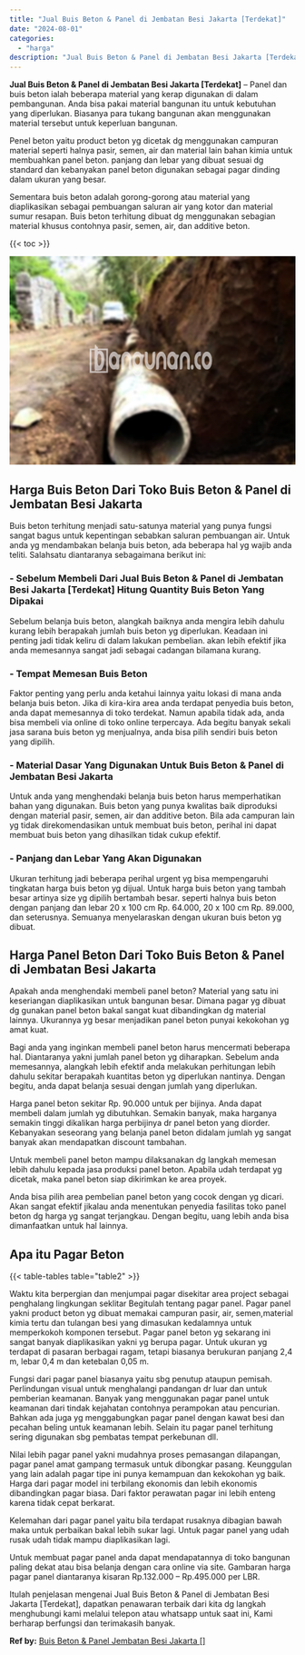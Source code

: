```yaml
---
title: "Jual Buis Beton & Panel di Jembatan Besi Jakarta [Terdekat]"
date: "2024-08-01"
categories: 
  - "harga"
description: "Jual Buis Beton & Panel di Jembatan Besi Jakarta [Terdekat]. Itulah penjelasan mengenai Jual Buis Beton & Panel di Jembatan Besi Jakarta [Terdekat], dapatk..."
---
```


**Jual Buis Beton & Panel di Jembatan Besi Jakarta \[Terdekat\]** – Panel dan buis beton ialah beberapa material yang kerap digunakan di dalam pembangunan. Anda bisa pakai material bangunan itu untuk kebutuhan yang diperlukan. Biasanya para tukang bangunan akan menggunakan material tersebut untuk keperluan bangunan.

Penel beton yaitu product beton yg dicetak dg menggunakan campuran material seperti halnya pasir, semen, air dan material lain bahan kimia untuk membuahkan panel beton. panjang dan lebar yang dibuat sesuai dg standard dan kebanyakan panel beton digunakan sebagai pagar dinding dalam ukuran yang besar.

Sementara buis beton adalah gorong-gorong atau material yang diaplikasikan sebagai pembuangan saluran air yang kotor dan material sumur resapan. Buis beton terhitung dibuat dg menggunakan sebagian material khusus contohnya pasir, semen, air, dan additive beton.

{{< toc >}}

![Jual Buis Beton & Panel di Jembatan Besi Jakarta [Terdekat]](/images/jual-panel-buis-beton-murah-14.png)

## Harga Buis Beton Dari Toko Buis Beton & Panel di Jembatan Besi Jakarta

Buis beton terhitung menjadi satu-satunya material yang punya fungsi sangat bagus untuk kepentingan sebabkan saluran pembuangan air. Untuk anda yg mendambakan belanja buis beton, ada beberapa hal yg wajib anda teliti. Salahsatu diantaranya sebagaimana berikut ini:

### \- Sebelum Membeli Dari Jual Buis Beton & Panel di Jembatan Besi Jakarta \[Terdekat\] Hitung Quantity Buis Beton Yang Dipakai

Sebelum belanja buis beton, alangkah baiknya anda mengira lebih dahulu kurang lebih berapakah jumlah buis beton yg diperlukan. Keadaan ini penting jadi tidak keliru di dalam lakukan pembelian. akan lebih efektif jika anda memesannya sangat jadi sebagai cadangan bilamana kurang.

### \- Tempat Memesan Buis Beton

Faktor penting yang perlu anda ketahui lainnya yaitu lokasi di mana anda belanja buis beton. Jika di kira-kira area anda terdapat penyedia buis beton, anda dapat memesannya di toko terdekat. Namun apabila tidak ada, anda bisa membeli via online di toko online terpercaya. Ada begitu banyak sekali jasa sarana buis beton yg menjualnya, anda bisa pilih sendiri buis beton yang dipilih.

### \- Material Dasar Yang Digunakan Untuk Buis Beton & Panel di Jembatan Besi Jakarta

Untuk anda yang menghendaki belanja buis beton harus memperhatikan bahan yang digunakan. Buis beton yang punya kwalitas baik diproduksi dengan material pasir, semen, air dan additive beton. Bila ada campuran lain yg tidak direkomendasikan untuk membuat buis beton, perihal ini dapat membuat buis beton yang dihasilkan tidak cukup efektif.

### \- Panjang dan Lebar Yang Akan Digunakan

Ukuran terhitung jadi beberapa perihal urgent yg bisa mempengaruhi tingkatan harga buis beton yg dijual. Untuk harga buis beton yang tambah besar artinya size yg dipilih bertambah besar. seperti halnya buis beton dengan panjang dan lebar 20 x 100 cm Rp. 64.000, 20 x 100 cm Rp. 89.000, dan seterusnya. Semuanya menyelaraskan dengan ukuran buis beton yg dibuat.

## Harga Panel Beton Dari Toko Buis Beton & Panel di Jembatan Besi Jakarta

Apakah anda menghendaki membeli panel beton? Material yang satu ini keseriangan diaplikasikan untuk bangunan besar. Dimana pagar yg dibuat dg gunakan panel beton bakal sangat kuat dibandingkan dg material lainnya. Ukurannya yg besar menjadikan panel beton punyai kekokohan yg amat kuat.

Bagi anda yang inginkan membeli panel beton harus mencermati beberapa hal. Diantaranya yakni jumlah panel beton yg diharapkan. Sebelum anda memesannya, alangkah lebih efektif anda melakukan perhitungan lebih dahulu sekitar berapakah kuantitas beton yg diperlukan nantinya. Dengan begitu, anda dapat belanja sesuai dengan jumlah yang diperlukan.

Harga panel beton sekitar Rp. 90.000 untuk per bijinya. Anda dapat membeli dalam jumlah yg dibutuhkan. Semakin banyak, maka harganya semakin tinggi dikalikan harga perbijinya dr panel beton yang diorder. Kebanyakan seseorang yang belanja panel beton didalam jumlah yg sangat banyak akan mendapatkan discount tambahan.

Untuk membeli panel beton mampu dilaksanakan dg langkah memesan lebih dahulu kepada jasa produksi panel beton. Apabila udah terdapat yg dicetak, maka panel beton siap dikirimkan ke area proyek.

Anda bisa pilih area pembelian panel beton yang cocok dengan yg dicari. Akan sangat efektif jikalau anda menentukan penyedia fasilitas toko panel beton dg harga yg sangat terjangkau. Dengan begitu, uang lebih anda bisa dimanfaatkan untuk hal lainnya.

## Apa itu Pagar Beton

{{< table-tables table="table2" >}}

Waktu kita berpergian dan menjumpai pagar disekitar area project sebagai penghalang lingkungan seklitar Begitulah tentang pagar panel. Pagar panel yakni product beton yg dibuat memakai campuran pasir, air, semen,material kimia tertu dan tulangan besi yang dimasukan kedalamnya untuk memperkokoh komponen tersebut. Pagar panel beton yg sekarang ini sangat banyak diaplikasikan yakni yg berupa pagar. Untuk ukuran yg terdapat di pasaran berbagai ragam, tetapi biasanya berukuran panjang 2,4 m, lebar 0,4 m dan ketebalan 0,05 m.

Fungsi dari pagar panel biasanya yaitu sbg penutup ataupun pemisah. Perlindungan visual untuk menghalangi pandangan dr luar dan untuk pemberian keamanan. Banyak yang menggunakan pagar panel untuk keamanan dari tindak kejahatan contohnya perampokan atau pencurian. Bahkan ada juga yg menggabungkan pagar panel dengan kawat besi dan pecahan beling untuk keamanan lebih. Selain itu pagar panel terhitung sering digunakan sbg pembatas tempat perkebunan dll.

Nilai lebih pagar panel yakni mudahnya proses pemasangan dilapangan, pagar panel amat gampang termasuk untuk dibongkar pasang. Keunggulan yang lain adalah pagar tipe ini punya kemampuan dan kekokohan yg baik. Harga dari pagar model ini terbilang ekonomis dan lebih ekonomis dibandingkan pagar biasa. Dari faktor perawatan pagar ini lebih enteng karena tidak cepat berkarat.

Kelemahan dari pagar panel yaitu bila terdapat rusaknya dibagian bawah maka untuk perbaikan bakal lebih sukar lagi. Untuk pagar panel yang udah rusak udah tidak mampu diaplikasikan lagi.

Untuk membuat pagar panel anda dapat mendapatannya di toko bangunan paling dekat atau bisa belanja dengan cara online via site. Gambaran harga pagar panel diantaranya kisaran Rp.132.000 – Rp.495.000 per LBR.

Itulah penjelasan mengenai Jual Buis Beton & Panel di Jembatan Besi Jakarta \[Terdekat\], dapatkan penawaran terbaik dari kita dg langkah menghubungi kami melalui telepon atau whatsapp untuk saat ini, Kami berharap berfungsi dan terimakasih banyak.

**Ref by:** [Buis Beton & Panel Jembatan Besi Jakarta []](https://id.wikipedia.org/wiki/Buis)
